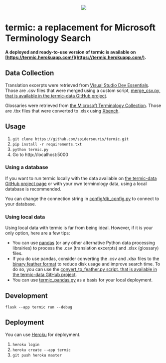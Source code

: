 <p align="center">
  <img src="https://github.com/Spidersouris/termic/assets/7102007/9b186166-8fe2-475f-be4b-1bc718a56881">
</p>

# termic: a replacement for Microsoft Terminology Search

**A deployed and ready-to-use version of termic is available on [https://termic.herokuapp.com/](https://termic.herokuapp.com/).**

## Data Collection

Translation excerpts were retrieved from [Visual Studio Dev Essentials](https://my.visualstudio.com/downloads?pid=6822). Those are .csv files that were merged using a custom script, [merge_csv.py, that is available in the termic-data GitHub project](https://github.com/Spidersouris/termic-data/blob/main/scripts/merge_csv.py).

Glossaries were retrieved from [the Microsoft Terminology Collection](https://www.microsoft.com/en-us/language/Terminology). Those are .tbx files that were converted to .xlsx using [Xbench](https://www.xbench.net/).

## Usage

1) `git clone https://github.com/spidersouris/termic.git`
2) `pip install -r requirements.txt`
3) `python termic.py`
4) Go to http://localhost:5000

### Using a database

If you want to run termic locally with the data available on [the termic-data GitHub project page](https://github.com/Spidersouris/termic-data) or with your own terminology data, using a local database is recommended.

You can change the connection string in [config/db_config.py](https://github.com/Spidersouris/termic/blob/main/config/db_config.py) to connect to your database.

### Using local data

Using local data with termic is far from being ideal. However, if it is your only option, here are a few tips:
- You can use [pandas](https://pandas.pydata.org/) (or any other alternative Python data processing librairies) to process the .csv (translation excerpts) and .xlsx (glossary) files.
- If you do use pandas, consider converting the .csv and .xlsx files to the [binary feather format](https://pandas.pydata.org/docs/reference/api/pandas.DataFrame.to_feather.html) to reduce disk usage and improve search time. To do so, you can use the [convert_to_feather.py script, that is available in the termic-data GitHub project](https://github.com/Spidersouris/termic-data/blob/main/scripts/convert_to_feather.py).
- You can use [termic_pandas.py](https://gist.github.com/Spidersouris/e2509906b3a609f87947bc657bffabde) as a basis for your local deployment.

## Development

`flask --app termic run --debug`

## Deployment

You can use [Heroku](https://dashboard.heroku.com/new-app) for deployment.

1) `heroku login`
2) `heroku create --app termic`
3) `git push heroku master`
